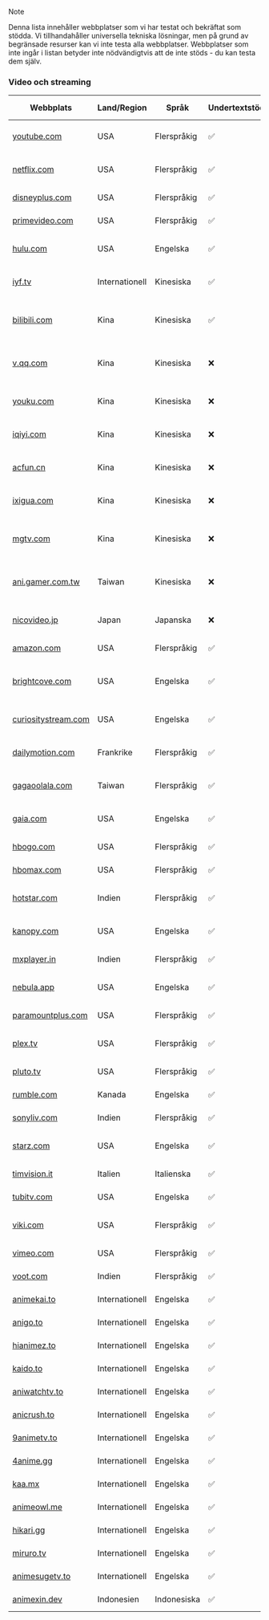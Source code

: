 > [!NOTE]
> Denna lista innehåller webbplatser som vi har testat och bekräftat som stödda. Vi tillhandahåller universella tekniska lösningar, men på grund av begränsade resurser kan vi inte testa alla webbplatser. Webbplatser som inte ingår i listan betyder inte nödvändigtvis att de inte stöds - du kan testa dem själv.

### Video och streaming

| Webbplats                                                                     | Land/Region    | Språk       | Undertextstöd | Danmaku-stöd       | Beskrivning                                                              |
| ----------------------------------------------------------------------------- | -------------- | ----------- | ------------- | ------------------ | ------------------------------------------------------------------------ |
| <a href="https://youtube.com" target="_blank">youtube.com</a>                 | USA            | Flerspråkig | ✅            | ✅ (Chatt Danmaku) | Världens största webbplats för videodelning                              |
| <a href="https://netflix.com" target="_blank">netflix.com</a>                 | USA            | Flerspråkig | ✅            | ❌                 | En ledande global streamingtjänst för underhållning                      |
| <a href="https://disneyplus.com" target="_blank">disneyplus.com</a>           | USA            | Flerspråkig | ✅            | ❌                 | En streamingtjänst från Disney                                           |
| <a href="https://primevideo.com" target="_blank">primevideo.com</a>           | USA            | Flerspråkig | ✅            | ❌                 | En streamingvideotjänst från Amazon                                      |
| <a href="https://hulu.com" target="_blank">hulu.com</a>                       | USA            | Engelska    | ✅            | ❌                 | En streamingtjänst för TV-program, filmer och originalinnehåll           |
| <a href="https://iyf.tv" target="_blank">iyf.tv</a>                           | Internationell | Kinesiska   | ✅            | ✅                 | En kinesisk videowebbplats som drivs utomlands                           |
| <a href="https://bilibili.com" target="_blank">bilibili.com</a>               | Kina           | Kinesiska   | ✅            | ✅                 | En ledande kulturell gemenskap och videoplattform för unga i Kina        |
| <a href="https://v.qq.com" target="_blank">v.qq.com</a>                       | Kina           | Kinesiska   | ❌            | ✅                 | Tencent Video är en ledande onlinevideomedieplattform i Kina             |
| <a href="https://youku.com" target="_blank">youku.com</a>                     | Kina           | Kinesiska   | ❌            | ✅                 | Youku är en ledande onlinevideomedieplattform i Kina                     |
| <a href="https://iqiyi.com" target="_blank">iqiyi.com</a>                     | Kina           | Kinesiska   | ❌            | ✅                 | iQIYI är en ledande onlinevideomedieplattform i Kina                     |
| <a href="https://acfun.cn" target="_blank">acfun.cn</a>                       | Kina           | Kinesiska   | ❌            | ✅                 | AcFun är en av de tidigaste Danmaku-videowebbplatserna i Kina            |
| <a href="https://ixigua.com" target="_blank">ixigua.com</a>                   | Kina           | Kinesiska   | ❌            | ✅                 | Xigua Video är en videoplattform under ByteDance                         |
| <a href="https://mgtv.com" target="_blank">mgtv.com</a>                       | Kina           | Kinesiska   | ❌            | ✅                 | Mango TV är en internetvideoplattform under Hunan Broadcasting System    |
| <a href="https://ani.gamer.com.tw" target="_blank">ani.gamer.com.tw</a>       | Taiwan         | Kinesiska   | ❌            | ✅                 | Bahamut Anime är den största lagliga anime-streamingplattformen i Taiwan |
| <a href="https://nicovideo.jp" target="_blank">nicovideo.jp</a>               | Japan          | Japanska    | ❌            | ✅                 | En berömd japansk webbplats för delning av danmaku-video                 |
| <a href="https://amazon.com" target="_blank">amazon.com</a>                   | USA            | Flerspråkig | ✅            | ❌                 | Videoinnehåll som ingår på Amazons webbplats                             |
| <a href="https://brightcove.com" target="_blank">brightcove.com</a>           | USA            | Engelska    | ✅            | ❌                 | En plattform som tillhandahåller molnbaserade videotjänster för företag  |
| <a href="https://curiositystream.com" target="_blank">curiositystream.com</a> | USA            | Engelska    | ✅            | ❌                 | En streamingtjänst för dokumentärer och facklitteratur                   |
| <a href="https://dailymotion.com" target="_blank">dailymotion.com</a>         | Frankrike      | Flerspråkig | ✅            | ❌                 | En webbplats för videodelning från Frankrike                             |
| <a href="https://gagaoolala.com" target="_blank">gagaoolala.com</a>           | Taiwan         | Flerspråkig | ✅            | ❌                 | Asiens första streamingplattform med HBTQ+-tema                          |
| <a href="https://gaia.com" target="_blank">gaia.com</a>                       | USA            | Engelska    | ✅            | ❌                 | En streamingtjänst för yoga, meditation och personlig utveckling         |
| <a href="https://hbogo.com" target="_blank">hbogo.com</a>                     | USA            | Flerspråkig | ✅            | ❌                 | En streamingtjänst från HBO (i vissa regioner)                           |
| <a href="https://hbomax.com" target="_blank">hbomax.com</a>                   | USA            | Flerspråkig | ✅            | ❌                 | En streamingplattform från WarnerMedia                                   |
| <a href="https://hotstar.com" target="_blank">hotstar.com</a>                 | Indien         | Flerspråkig | ✅            | ❌                 | En ledande streamingplattform i Indien                                   |
| <a href="https://kanopy.com" target="_blank">kanopy.com</a>                   | USA            | Engelska    | ✅            | ❌                 | En streamingtjänst för filmer via offentliga bibliotek och universitet   |
| <a href="https://mxplayer.in" target="_blank">mxplayer.in</a>                 | Indien         | Flerspråkig | ✅            | ❌                 | En videospelare och streamingtjänst i Indien                             |
| <a href="https://nebula.app" target="_blank">nebula.app</a>                   | USA            | Engelska    | ✅            | ❌                 | En streamingtjänst som ägs och drivs av innehållsskapare                 |
| <a href="https://paramountplus.com" target="_blank">paramountplus.com</a>     | USA            | Flerspråkig | ✅            | ❌                 | En streamingtjänst från Paramount Global                                 |
| <a href="https://plex.tv" target="_blank">plex.tv</a>                         | USA            | Flerspråkig | ✅            | ❌                 | En medieserverplattform som erbjuder streaminginnehåll                   |
| <a href="https://pluto.tv" target="_blank">pluto.tv</a>                       | USA            | Flerspråkig | ✅            | ❌                 | En gratis, annonsstödd streamingtjänst                                   |
| <a href="https://rumble.com" target="_blank">rumble.com</a>                   | Kanada         | Engelska    | ✅            | ❌                 | En kanadensisk plattform för videodelning                                |
| <a href="https://sonyliv.com" target="_blank">sonyliv.com</a>                 | Indien         | Flerspråkig | ✅            | ❌                 | En streamingtjänst från Sony för Indien                                  |
| <a href="https://starz.com" target="_blank">starz.com</a>                     | USA            | Engelska    | ✅            | ❌                 | En amerikansk premiumkabelkanal och streamingtjänst                      |
| <a href="https://timvision.it" target="_blank">timvision.it</a>               | Italien        | Italienska  | ✅            | ❌                 | En streamingtjänst från Telecom Italia                                   |
| <a href="https://tubitv.com" target="_blank">tubitv.com</a>                   | USA            | Engelska    | ✅            | ❌                 | En gratis, annonsstödd streamingtjänst                                   |
| <a href="https://viki.com" target="_blank">viki.com</a>                       | USA            | Flerspråkig | ✅            | ❌                 | En streamingtjänst för asiatiska dramer och filmer                       |
| <a href="https://vimeo.com" target="_blank">vimeo.com</a>                     | USA            | Flerspråkig | ✅            | ❌                 | En plattform för videodelning för proffs                                 |
| <a href="https://voot.com" target="_blank">voot.com</a>                       | Indien         | Flerspråkig | ✅            | ❌                 | En streamingtjänst från Viacom18 för Indien                              |
| <a href="https://animekai.to" target="_blank">animekai.to</a>                 | Internationell | Engelska    | ✅            | ❌                 | En webbplats för anime-streaming                                         |
| <a href="https://anigo.to" target="_blank">anigo.to</a>                       | Internationell | Engelska    | ✅            | ❌                 | En webbplats för anime-streaming                                         |
| <a href="https://hianimez.to" target="_blank">hianimez.to</a>                 | Internationell | Engelska    | ✅            | ❌                 | En webbplats för anime-streaming                                         |
| <a href="https://kaido.to" target="_blank">kaido.to</a>                       | Internationell | Engelska    | ✅            | ❌                 | En webbplats för anime-streaming                                         |
| <a href="https://aniwatchtv.to" target="_blank">aniwatchtv.to</a>             | Internationell | Engelska    | ✅            | ❌                 | En webbplats för anime-streaming                                         |
| <a href="https://anicrush.to" target="_blank">anicrush.to</a>                 | Internationell | Engelska    | ✅            | ❌                 | En webbplats för anime-streaming                                         |
| <a href="https://9animetv.to" target="_blank">9animetv.to</a>                 | Internationell | Engelska    | ✅            | ❌                 | En webbplats för anime-streaming                                         |
| <a href="https://4anime.gg" target="_blank">4anime.gg</a>                     | Internationell | Engelska    | ✅            | ❌                 | En webbplats för anime-streaming                                         |
| <a href="https://kaa.mx" target="_blank">kaa.mx</a>                           | Internationell | Engelska    | ✅            | ❌                 | En webbplats för anime-streaming                                         |
| <a href="https://animeowl.me" target="_blank">animeowl.me</a>                 | Internationell | Engelska    | ✅            | ❌                 | En webbplats för anime-streaming                                         |
| <a href="https://hikari.gg" target="_blank">hikari.gg</a>                     | Internationell | Engelska    | ✅            | ❌                 | En webbplats för anime-streaming                                         |
| <a href="https://www.miruro.tv" target="_blank">miruro.tv</a>                 | Internationell | Engelska    | ✅            | ❌                 | En webbplats för anime-streaming                                         |
| <a href="https://animesugetv.to" target="_blank">animesugetv.to</a>           | Internationell | Engelska    | ✅            | ❌                 | En webbplats för anime-streaming                                         |
| <a href="https://animexin.dev" target="_blank">animexin.dev</a>               | Indonesien     | Indonesiska | ✅            | ❌                 | En indonesisk webbplats för anime-streaming                              |
